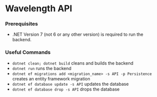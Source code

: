 # Wavelength API

### Prerequisites

- .NET Version 7 (not 6 or any other version) is required to run the backend.

### Useful Commands
- `dotnet clean; dotnet build` cleans and builds the backend
- `dotnet run` runs the backend
- `dotnet ef migrations add <migration_name> -s API -p Persistence` creates an entity framework migration
- `dotnet ef database update -s API` updates the database
- `dotnet ef database drop -s API` drops the database
